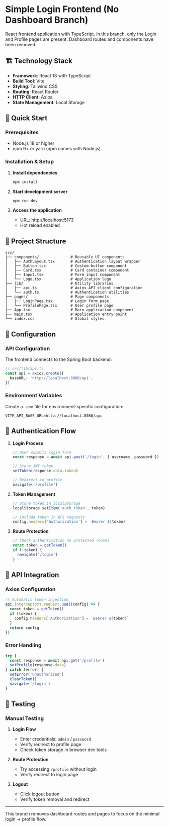 # Simple Login Frontend (No Dashboard Branch)

React frontend application with TypeScript. In this branch, only the Login and Profile pages are present. Dashboard routes and components have been removed.

## 🏗️ Technology Stack

- **Framework**: React 18 with TypeScript
- **Build Tool**: Vite
- **Styling**: Tailwind CSS
- **Routing**: React Router
- **HTTP Client**: Axios
- **State Management**: Local Storage

## 🚀 Quick Start

### Prerequisites

- Node.js 18 or higher
- npm 9+ or yarn (npm comes with Node.js)

### Installation & Setup

1. **Install dependencies**
   ```bash
   npm install
   ```

2. **Start development server**
   ```bash
   npm run dev
   ```

3. **Access the application**
   - URL: http://localhost:5173
   - Hot reload enabled

## 📁 Project Structure

```
src/
├── components/              # Reusable UI components
│   ├── AuthLayout.tsx       # Authentication layout wrapper
│   ├── Button.tsx           # Custom button component
│   ├── Card.tsx             # Card container component
│   ├── Input.tsx            # Form input component
│   └── Logo.tsx             # Application logo
├── lib/                     # Utility libraries
│   ├── api.ts               # Axios API client configuration
│   └── auth.ts              # Authentication utilities
├── pages/                   # Page components
│   ├── LoginPage.tsx        # Login form page
│   └── ProfilePage.tsx      # User profile page
├── App.tsx                  # Main application component
├── main.tsx                 # Application entry point
└── index.css                # Global styles
```

## 🔧 Configuration

### API Configuration

The frontend connects to the Spring Boot backend:

```typescript
// src/lib/api.ts
const api = axios.create({
  baseURL: 'http://localhost:8080/api',
})
```

### Environment Variables

Create a `.env` file for environment-specific configuration:

```env
VITE_API_BASE_URL=http://localhost:8080/api
```

## 🔐 Authentication Flow

1. **Login Process**
   ```typescript
   // User submits login form
   const response = await api.post('/login', { username, password })
   
   // Store JWT token
   setToken(response.data.token)
   
   // Redirect to profile
   navigate('/profile')
   ```

2. **Token Management**
   ```typescript
   // Store token in localStorage
   localStorage.setItem('auth_token', token)
   
   // Include token in API requests
   config.headers['Authorization'] = `Bearer ${token}`
   ```

3. **Route Protection**
   ```typescript
   // Check authentication on protected routes
   const token = getToken()
   if (!token) {
     navigate('/login')
   }
   ```

## 🔧 API Integration

### Axios Configuration
```typescript
// Automatic token injection
api.interceptors.request.use((config) => {
  const token = getToken()
  if (token) {
    config.headers['Authorization'] = `Bearer ${token}`
  }
  return config
})
```

### Error Handling
```typescript
try {
  const response = await api.get('/profile')
  setProfile(response.data)
} catch (error) {
  setError('Unauthorized')
  clearToken()
  navigate('/login')
}
```

## 🧪 Testing

### Manual Testing
1. **Login Flow**
   - Enter credentials: `admin` / `password`
   - Verify redirect to profile page
   - Check token storage in browser dev tools

2. **Route Protection**
   - Try accessing `/profile` without login
   - Verify redirect to login page

3. **Logout**
   - Click logout button
   - Verify token removal and redirect

---

This branch removes dashboard routes and pages to focus on the minimal login → profile flow.